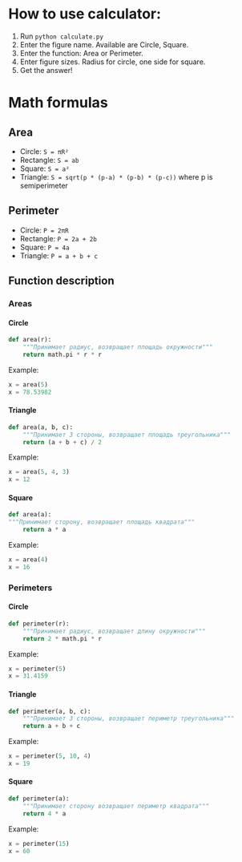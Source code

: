 
# How to use calculator:
1. Run `python calculate.py`
2. Enter the figure name. Available are Circle, Square.
3. Enter the function: Area or Perimeter.
4. Enter figure sizes. Radius for circle, one side for square.
5. Get the answer!

# Math formulas
## Area
- Circle: `S = πR²`
- Rectangle: `S = ab`
- Square: `S = a²`
- Triangle: `S = sqrt(p * (p-a) * (p-b) * (p-c))` where p is semiperimeter

## Perimeter
- Circle: `P = 2πR`
- Rectangle: `P = 2a + 2b`
- Square: `P = 4a`
- Triangle: `P = a + b + c`

## Function description

### Areas

#### Circle
```python
def area(r):
    """Принимает радиус, возвращает площадь окружности"""
    return math.pi * r * r
```
Example:
```python
x = area(5)
x = 78.53982
```

#### Triangle
```python
def area(a, b, c):
    """Принимает 3 стороны, возвращает площадь треугольника"""
    return (a + b + c) / 2
```
Example:
```python
x = area(5, 4, 3)
x = 12
```
#### Square
```python
def area(a):
"""Принимает сторону, возвращает площадь квадрата"""
    return a * a
```
Example:
```python
x = area(4)
x = 16
```

### Perimeters

#### Circle
```python
def perimeter(r):
    """Принимает радиус, возвращает длину окружности"""
    return 2 * math.pi * r
```
Example:
```python
x = perimeter(5)
x = 31.4159
```
#### Triangle
```python
def perimeter(a, b, c):
    """Принимает 3 стороны, возвращает периметр треугольника"""
    return a + b + c
```
Example:
```python
x = perimeter(5, 10, 4)
x = 19
```
#### Square

```python
def perimeter(a):
    """Принимает сторону возвращает периметр квадрата"""
    return 4 * a
```
Example:
```python
x = perimeter(15)
x = 60
```

